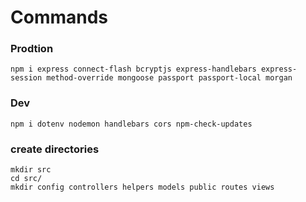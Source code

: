# Commands
### Prodtion
```
npm i express connect-flash bcryptjs express-handlebars express-session method-override mongoose passport passport-local morgan
```

### Dev

```
npm i dotenv nodemon handlebars cors npm-check-updates
```

### create directories

```
mkdir src
cd src/
mkdir config controllers helpers models public routes views
```
